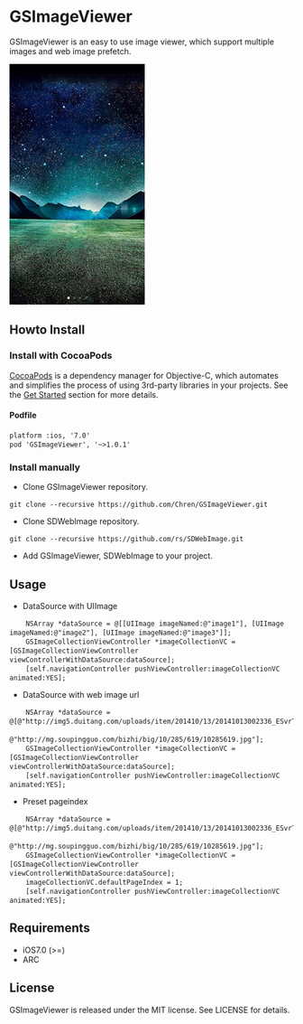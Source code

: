 # GSImageViewer
GSImageViewer is an easy to use image viewer, which support multiple images and web image prefetch.

![GSImageViewer](https://github.com/Chren/GSImageViewer/blob/master/GSImageViewerExample/ScreenShot/screenshot.jpg?raw=true)
## Howto Install
### Install with CocoaPods
[CocoaPods](http://cocoapods.org/) is a dependency manager for Objective-C, which automates and simplifies the process of using 3rd-party libraries in your projects. See the [Get Started](http://cocoapods.org/#get_started) section for more details.

#### Podfile
```
platform :ios, '7.0'
pod 'GSImageViewer', '~>1.0.1'
```
### Install manually
- Clone GSImageViewer repository.
```
git clone --recursive https://github.com/Chren/GSImageViewer.git
```
- Clone SDWebImage repository.
```
git clone --recursive https://github.com/rs/SDWebImage.git
```
- Add GSImageViewer, SDWebImage to your project.

## Usage
- DataSource with UIImage
```
    NSArray *dataSource = @[[UIImage imageNamed:@"image1"], [UIImage imageNamed:@"image2"], [UIImage imageNamed:@"image3"]];
    GSImageCollectionViewController *imageCollectionVC = [GSImageCollectionViewController viewControllerWithDataSource:dataSource];
    [self.navigationController pushViewController:imageCollectionVC animated:YES];
```
- DataSource with web image url
```
    NSArray *dataSource = @[@"http://img5.duitang.com/uploads/item/201410/13/20141013002336_ESvrT.jpeg",
                            @"http://mg.soupingguo.com/bizhi/big/10/285/619/10285619.jpg"];
    GSImageCollectionViewController *imageCollectionVC = [GSImageCollectionViewController viewControllerWithDataSource:dataSource];
    [self.navigationController pushViewController:imageCollectionVC animated:YES];
```
- Preset pageindex
```
    NSArray *dataSource = @[@"http://img5.duitang.com/uploads/item/201410/13/20141013002336_ESvrT.jpeg",
                            @"http://mg.soupingguo.com/bizhi/big/10/285/619/10285619.jpg"];
    GSImageCollectionViewController *imageCollectionVC = [GSImageCollectionViewController viewControllerWithDataSource:dataSource];
    imageCollectionVC.defaultPageIndex = 1;
    [self.navigationController pushViewController:imageCollectionVC animated:YES];
```

## Requirements

- iOS7.0 (>=)
- ARC

## License
GSImageViewer is released under the MIT license. See LICENSE for details.
